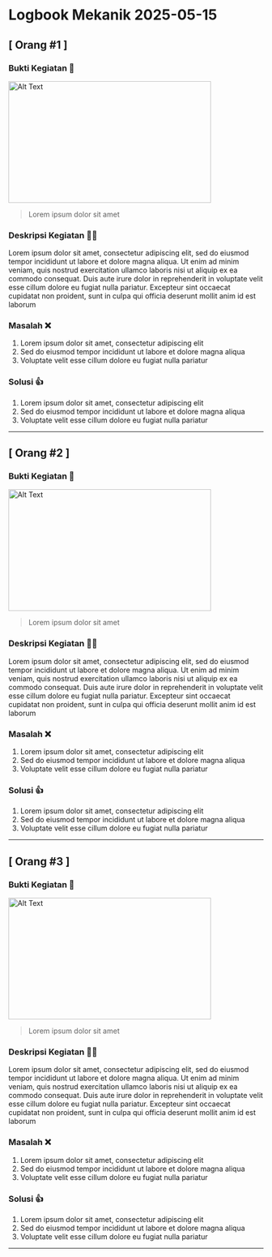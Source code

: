 # Logbook Mekanik 2025-05-15

## [ Orang #1 ] 

### Bukti Kegiatan 📸
<img src="media/krtmi.jpg" alt="Alt Text" width="400" height="240">

> Lorem ipsum dolor sit amet

### Deskripsi Kegiatan 👨‍🏫
<p> Lorem ipsum dolor sit amet, consectetur adipiscing elit, sed do eiusmod tempor incididunt ut labore et dolore magna aliqua. Ut enim ad minim veniam, quis nostrud exercitation ullamco laboris nisi ut aliquip ex ea commodo consequat. Duis aute irure dolor in reprehenderit in voluptate velit esse cillum dolore eu fugiat nulla pariatur. Excepteur sint occaecat cupidatat non proident, sunt in culpa qui officia deserunt mollit anim id est laborum </p>

### Masalah ❌
1. Lorem ipsum dolor sit amet, consectetur adipiscing elit
2. Sed do eiusmod tempor incididunt ut labore et dolore magna aliqua
3. Voluptate velit esse cillum dolore eu fugiat nulla pariatur

### Solusi 👍
1. Lorem ipsum dolor sit amet, consectetur adipiscing elit
2. Sed do eiusmod tempor incididunt ut labore et dolore magna aliqua
3. Voluptate velit esse cillum dolore eu fugiat nulla pariatur

---

## [ Orang #2 ] 

### Bukti Kegiatan 📸
<img src="media/krtmi.jpg" alt="Alt Text" width="400" height="240">

> Lorem ipsum dolor sit amet

### Deskripsi Kegiatan 👨‍🏫
<p> Lorem ipsum dolor sit amet, consectetur adipiscing elit, sed do eiusmod tempor incididunt ut labore et dolore magna aliqua. Ut enim ad minim veniam, quis nostrud exercitation ullamco laboris nisi ut aliquip ex ea commodo consequat. Duis aute irure dolor in reprehenderit in voluptate velit esse cillum dolore eu fugiat nulla pariatur. Excepteur sint occaecat cupidatat non proident, sunt in culpa qui officia deserunt mollit anim id est laborum </p>

### Masalah ❌
1. Lorem ipsum dolor sit amet, consectetur adipiscing elit
2. Sed do eiusmod tempor incididunt ut labore et dolore magna aliqua
3. Voluptate velit esse cillum dolore eu fugiat nulla pariatur

### Solusi 👍
1. Lorem ipsum dolor sit amet, consectetur adipiscing elit
2. Sed do eiusmod tempor incididunt ut labore et dolore magna aliqua
3. Voluptate velit esse cillum dolore eu fugiat nulla pariatur

---

## [ Orang #3 ] 

### Bukti Kegiatan 📸
<img src="media/krtmi.jpg" alt="Alt Text" width="400" height="240">

> Lorem ipsum dolor sit amet

### Deskripsi Kegiatan 👨‍🏫
<p> Lorem ipsum dolor sit amet, consectetur adipiscing elit, sed do eiusmod tempor incididunt ut labore et dolore magna aliqua. Ut enim ad minim veniam, quis nostrud exercitation ullamco laboris nisi ut aliquip ex ea commodo consequat. Duis aute irure dolor in reprehenderit in voluptate velit esse cillum dolore eu fugiat nulla pariatur. Excepteur sint occaecat cupidatat non proident, sunt in culpa qui officia deserunt mollit anim id est laborum </p>

### Masalah ❌
1. Lorem ipsum dolor sit amet, consectetur adipiscing elit
2. Sed do eiusmod tempor incididunt ut labore et dolore magna aliqua
3. Voluptate velit esse cillum dolore eu fugiat nulla pariatur

### Solusi 👍
1. Lorem ipsum dolor sit amet, consectetur adipiscing elit
2. Sed do eiusmod tempor incididunt ut labore et dolore magna aliqua
3. Voluptate velit esse cillum dolore eu fugiat nulla pariatur

---

